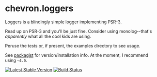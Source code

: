 # chevron.loggers

Loggers is a blindingly simple logger implementing PSR-3.

Read up on PSR-3 and you'll be just fine. Consider using monolog--that's *apparently* what all
the cool kids are using.

Peruse the tests or, if present, the examples directory to see usage.

See [packagist](https://packagist.org/packages/chevron/loggers) for version/installation info. At the moment, I recommend using `~4.0`.

[![Latest Stable Version](https://poser.pugx.org/chevron/loggers/v/stable.svg)](https://packagist.org/packages/chevron/loggers)
[![Build Status](https://travis-ci.org/chevron/loggers.svg?branch=master)](https://travis-ci.org/chevron/loggers)





